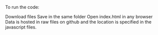 To run the code:

Download files
Save in the same folder
Open index.html in any browser
Data is hosted in raw files on github and the location is specified in the javascript files.  